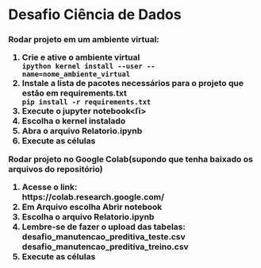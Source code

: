 # Desafio Ciência de Dados

<h3>
Rodar projeto em um ambiente virtual:
  <ol>
    <li>Crie e ative o ambiente virtual</li>
    <code>ipython kernel install --user --name=nome_ambiente_virtual </code>
    <li>Instale a lista de pacotes necessários para o projeto que estão em requirements.txt</li>
    <code>pip install -r requirements.txt</code>
    <li>Execute o jupyter notebook<ľi>
    <li>Escolha o kernel instalado</li>
    <li>Abra o arquivo Relatorio.ipynb</li>
    <li>Execute as células</li>
  </ol>
Rodar projeto no Google Colab(supondo que tenha baixado os arquivos do repositório)
  <ol>
    <li>Acesse o link:</li>
    <link>https://colab.research.google.com/</link>
    <li>Em Arquivo escolha Abrir notebook</li>
    <li>Escolha o arquivo Relatorio.ipynb</li>
    <li>Lembre-se de fazer o upload das tabelas:</li>
      desafio_manutencao_preditiva_teste.csv
      desafio_manutencao_preditiva_treino.csv
    <li>Execute as células</li>
  </ol>
</h3>
